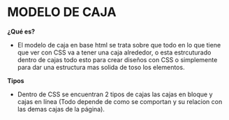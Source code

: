 
# **MODELO DE CAJA**


**¿Qué es?**
* El modelo de caja en base html se trata sobre que todo en lo que tiene que ver con CSS va a tener una caja alrededor, o esta estrcuturado dentro de cajas todo esto para crear diseños con CSS o simplemente para dar una estructura mas solida de toso los elementos. 


**Tipos**
* Dentro de CSS se encuentran 2 tipos de cajas las cajas en bloque y cajas en línea (Todo depende de como se comportan y su relacion con las demas cajas de la página).


